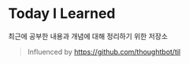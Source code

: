 # Today I Learned
최근에 공부한 내용과 개념에 대해 정리하기 위한 저장소

> Influenced by https://github.com/thoughtbot/til
